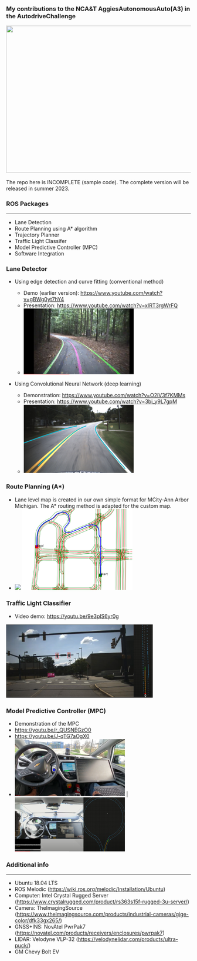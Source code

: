 ### My contributions to the NCA&T AggiesAutonomousAuto(A3) in the AutodriveChallenge

  <img src="src/mission_control/src/autodrive_2021.jpg" width="600" height="400" />

  The repo here is INCOMPLETE (sample code). The complete version will be released in summer 2023.

### ROS Packages
---
* Lane Detection 
* Route Planning using A* algorithm
* Trajectory Planner
* Traffic Light Classifer
* Model Predictive Controller (MPC)
* Software Integration

### Lane Detector
* Using edge detection and curve fitting (conventional method) 
  * Demo (earlier version): https://www.youtube.com/watch?v=gBWg0yt7hY4  
  * Presentation: https://www.youtube.com/watch?v=xIRT3rgWrFQ
  * <img src="images/conventional_detector.png" width="300" />
  
* Using Convolutional Neural Network (deep learning)
  * Demonstration: https://www.youtube.com/watch?v=O2iV3f7KMMs
  * Presentation: https://www.youtube.com/watch?v=3bi_y9L7gpM
  * <img src="images/cnn_detector.png" width="300" />
  
### Route Planning (A*)
* Lane level map is created in our own simple format for MCity-Ann Arbor Michigan. 
  The A* routing method is adapted for the custom map. 
* <img src="images/mcity_map.png" width = "300" /> <img src="images/routing_astar.png" width="300" />

### Traffic Light Classifier
* Video demo: https://youtu.be/9e3plS6yr0g
 <img src="images/traffic_light_classifier.png" width="400" />

### Model Predictive Controller (MPC)
* Demonstration of the MPC
* https://youtu.be/r_QUSNEGzO0 
* https://youtu.be/J-qTG7aOgX0
* <img src="images/mpc_path_tracking2.png" width="300" /> | <img src="images/mpc_path_tracking.png" width="300" />

### Additional info 
---
* Ubuntu 18.04 LTS
* ROS Melodic (https://wiki.ros.org/melodic/Installation/Ubuntu)
* Computer: Intel Crystal Rugged Server (https://www.crystalrugged.com/product/rs363s15f-rugged-3u-server/)
* Camera: TheImagingSource (https://www.theimagingsource.com/products/industrial-cameras/gige-color/dfk33gx265/)
* GNSS+INS: NovAtel PwrPak7 (https://novatel.com/products/receivers/enclosures/pwrpak7)
* LIDAR: Velodyne VLP-32 (https://velodynelidar.com/products/ultra-puck/)
* GM Chevy Bolt EV 


